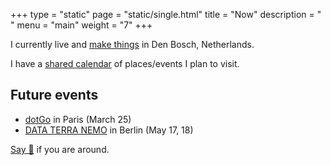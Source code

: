 +++
type = "static"
page = "static/single.html"
title = "Now"
description = " "
menu = "main"
weight = "7"
+++

I currently live and [make things](../projects) in Den Bosch, Netherlands.

I have a [shared calendar](https://calendar.google.com/calendar?cid=c3VybW1pNTAzcm4zMm1lYXRxdjk0Z2VpZmNAZ3JvdXAuY2FsZW5kYXIuZ29vZ2xlLmNvbQ) of places/events I plan to visit.

## Future events

- [dotGo](https://www.dotgo.eu/) in Paris (March 25)
- [DATA TERRA NEMO](https://dtn.is/) in Berlin (May 17, 18)

[Say 👋](https://twitter.com/nikitavoloboev) if you are around.
